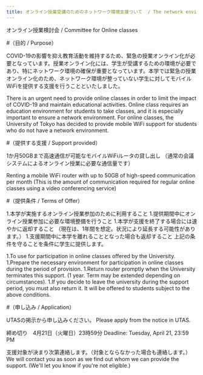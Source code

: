 ```yaml
---
title: オンライン授業受講のためのネットワーク環境支援ついて  / The network environment support for taking online classes 
---
```

オンライン授業検討会 / Committee for Online classes 

#（目的 / Purpose） 

COVID-19の影響を抑え教育活動を維持するため、緊急の授業オンライン化が必要となっています。授業オンライン化には、学生が受講するための環境が必要であり、特にネットワーク環境の確保が重要となっています。本学では緊急の授業オンライン化のため、ネットワーク環境が整っていない学生に対してモバイルWiFiを提供する支援を行うことといたしました。 

There is an urgent need to provide online classes in order to limit the impact of COVID-19 and maintain educational activities. Online class requires an education environment for students to take classes, and it is especially important to ensure a network environment. For online classes, the University of Tokyo has decided to provide mobile WiFi support for students who do not have a network environment. 

#（提供する支援 / Support provided） 

1か月50GBまで高速通信が可能なモバイルWiFiルータの貸し出し 
（通常の会議システムによるオンライン授業に必要な通信量です） 

Renting a mobile WiFi router with up to 50GB of high-speed communication per month 
(This is the amount of communication required for regular online classes using a video conferencing service)  

#（提供条件 / Terms of Offer） 

1.本学が実施するオンライン授業参加のために利用すること 
1.提供期間中にオンライン授業参加に必要な環境整備を行うこと 
1.本学が支援を終了する場合には速やかに返却すること 
（現在は、1年間を想定。状況により延長する可能性があります。） 
1.支援期間中に本学を離れることとなった場合も返却すること 
上記の条件を守ることを条件に学生に提供します。 

1.To use for participation in online classes offered by the University. 
1.Prepare the necessary environment for participation in online classes during the period of provision. 
1.Return router promptly when the University terminates this support. 
(1 year. Term may be extended depending on circumstances). 
1.If you decide to leave the university during the support period, you must also return it. 
It will be offered to students subject to the above conditions. 

#（申し込み / Application） 

UTASの掲示から申し込みください。
Please apply from the notice in UTAS. 

締め切り　4月21日（火曜日）23時59分 
Deadline: Tuesday, April 21, 23:59 PM 

支援対象が決まり次第連絡します。（対象とならなかった場合も連絡します。） 
We will contact you as soon as we find out whom we can provide the support. (We'll let you know if you're not eligible.) 


 